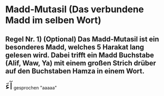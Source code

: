 
# Madd-Mutasil (Das verbundene Madd im selben Wort)

## Regel Nr. 1) (Optional) Das Madd-Mutasil ist ein besonderes Madd, welches 5 Harakat lang gelesen wird. Dabei trifft ein Madd Buchstabe (Alif, Waw, Ya) mit einem großen Strich drüber auf den Buchstaben Hamza in einem Wort.

<span style="font-size: 22pt">آءَ</span>
gesprochen "aaaaa"



